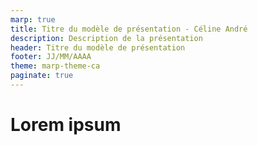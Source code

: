 ```yaml
---
marp: true
title: Titre du modèle de présentation - Céline André
description: Description de la présentation
header: Titre du modèle de présentation
footer: JJ/MM/AAAA
theme: marp-theme-ca
paginate: true
---
```


# Lorem ipsum
